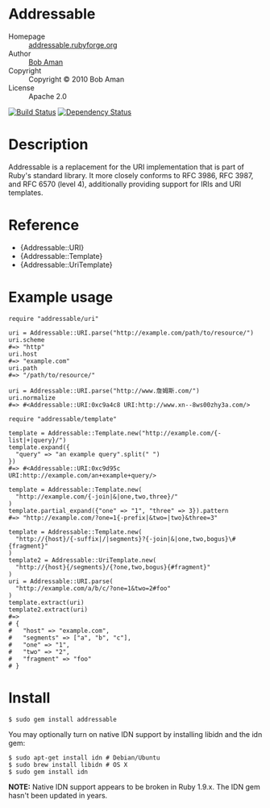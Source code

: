 # Addressable

<dl>
  <dt>Homepage</dt><dd><a href="http://addressable.rubyforge.org/">addressable.rubyforge.org</a></dd>
  <dt>Author</dt><dd><a href="mailto:bob@sporkmonger.com">Bob Aman</a></dd>
  <dt>Copyright</dt><dd>Copyright © 2010 Bob Aman</dd>
  <dt>License</dt><dd>Apache 2.0</dd>
</dl>

[![Build Status](https://secure.travis-ci.org/sporkmonger/addressable.png)](http://travis-ci.org/sporkmonger/addressable)
[![Dependency Status](https://gemnasium.com/sporkmonger/addressable.png)](https://gemnasium.com/sporkmonger/addressable)

# Description

Addressable is a replacement for the URI implementation that is part of
Ruby's standard library. It more closely conforms to RFC 3986, RFC 3987, and
RFC 6570 (level 4), additionally providing support for IRIs and URI templates.

# Reference

- {Addressable::URI}
- {Addressable::Template}
- {Addressable::UriTemplate}

# Example usage

    require "addressable/uri"

    uri = Addressable::URI.parse("http://example.com/path/to/resource/")
    uri.scheme
    #=> "http"
    uri.host
    #=> "example.com"
    uri.path
    #=> "/path/to/resource/"

    uri = Addressable::URI.parse("http://www.詹姆斯.com/")
    uri.normalize
    #=> #<Addressable::URI:0xc9a4c8 URI:http://www.xn--8ws00zhy3a.com/>

    require "addressable/template"

    template = Addressable::Template.new("http://example.com/{-list|+|query}/")
    template.expand({
      "query" => "an example query".split(" ")
    })
    #=> #<Addressable::URI:0xc9d95c URI:http://example.com/an+example+query/>

    template = Addressable::Template.new(
      "http://example.com/{-join|&|one,two,three}/"
    )
    template.partial_expand({"one" => "1", "three" => 3}).pattern
    #=> "http://example.com/?one=1{-prefix|&two=|two}&three=3"

    template = Addressable::Template.new(
      "http://{host}/{-suffix|/|segments}?{-join|&|one,two,bogus}\#{fragment}"
    )
    template2 = Addressable::UriTemplate.new(
      "http://{host}{/segments}/{?one,two,bogus}{#fragment}"
    )
    uri = Addressable::URI.parse(
      "http://example.com/a/b/c/?one=1&two=2#foo"
    )
    template.extract(uri)
    template2.extract(uri)
    #=>
    # {
    #   "host" => "example.com",
    #   "segments" => ["a", "b", "c"],
    #   "one" => "1",
    #   "two" => "2",
    #   "fragment" => "foo"
    # }

# Install

    $ sudo gem install addressable

You may optionally turn on native IDN support by installing libidn and the
idn gem:

    $ sudo apt-get install idn # Debian/Ubuntu
    $ sudo brew install libidn # OS X
    $ sudo gem install idn

**NOTE:** Native IDN support appears to be broken in Ruby 1.9.x. The IDN gem
hasn't been updated in years.
